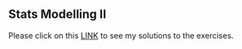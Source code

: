 ## Stats Modelling II

Please click on this [LINK](https://mauriciogtec.github.io/StatsModellingII/docs/preliminaries.html) to see my solutions to the exercises.
